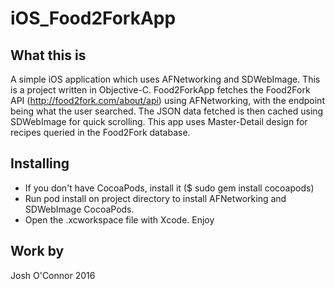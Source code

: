 # iOS_Food2ForkApp

What this is
------------
A simple iOS application which uses AFNetworking and SDWebImage.  This is a project written in 
Objective-C.  Food2ForkApp fetches the Food2Fork API (http://food2fork.com/about/api) using
AFNetworking, with the endpoint being what the user searched.  The JSON data fetched is then 
cached using SDWebImage for quick scrolling.  This app uses Master-Detail design for recipes 
queried in the Food2Fork database.

Installing 
----------
- If you don't have CocoaPods, install it ($ sudo gem install cocoapods)
- Run pod install on project directory to install AFNetworking and SDWebImage CocoaPods.
- Open the .xcworkspace file with Xcode.  Enjoy

Work by 
----------
Josh O'Connor 2016
